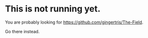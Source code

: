 # This is not running yet.

You are probably looking for https://github.com/gingertris/The-Field.

Go there instead.